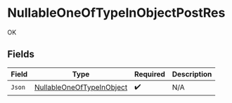 # NullableOneOfTypeInObjectPostRes

OK


## Fields

| Field                                                                         | Type                                                                          | Required                                                                      | Description                                                                   |
| ----------------------------------------------------------------------------- | ----------------------------------------------------------------------------- | ----------------------------------------------------------------------------- | ----------------------------------------------------------------------------- |
| `Json`                                                                        | [NullableOneOfTypeInObject](../../Models/Shared/NullableOneOfTypeInObject.md) | :heavy_check_mark:                                                            | N/A                                                                           |